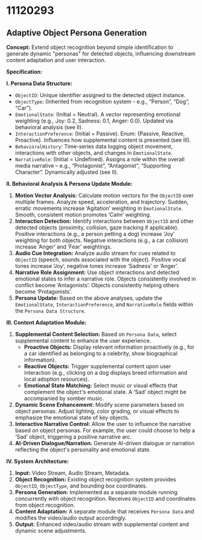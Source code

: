 # 11120293

## Adaptive Object Persona Generation

**Concept:** Extend object recognition beyond simple identification to generate dynamic "personas" for detected objects, influencing downstream content adaptation and user interaction.

**Specification:**

**I. Persona Data Structure:**

*   `ObjectID`: Unique identifier assigned to the detected object instance.
*   `ObjectType`: (Inherited from recognition system - e.g., “Person”, “Dog”, “Car”).
*   `EmotionalState`: (Initial = Neutral).  A vector representing emotional weighting (e.g., Joy: 0.2, Sadness: 0.1, Anger: 0.0). Updated via behavioral analysis (see II).
*   `InteractionPreference`: (Initial = Passive). Enum: {Passive, Reactive, Proactive}. Influences how supplemental content is presented (see III).
*   `BehavioralHistory`:  Time-series data logging object movement, interactions with other objects, and changes in `EmotionalState`.
*   `NarrativeRole`: (Initial = Undefined). Assigns a role within the overall media narrative – e.g., “Protagonist”, “Antagonist”, “Supporting Character”.  Dynamically adjusted (see II).

**II. Behavioral Analysis & Persona Update Module:**

1.  **Motion Vector Analysis:** Calculate motion vectors for the `ObjectID` over multiple frames. Analyze speed, acceleration, and trajectory. Sudden, erratic movements increase ‘Agitation’ weighting in `EmotionalState`. Smooth, consistent motion promotes ‘Calm’ weighting.
2.  **Interaction Detection:** Identify interactions between `ObjectID` and other detected objects (proximity, collision, gaze tracking if applicable). Positive interactions (e.g., a person petting a dog) increase ‘Joy’ weighting for both objects. Negative interactions (e.g., a car collision) increase ‘Anger’ and ‘Fear’ weightings.
3.  **Audio Cue Integration:** Analyze audio stream for cues related to `ObjectID` (speech, sounds associated with the object).  Positive vocal tones increase ‘Joy’, negative tones increase ‘Sadness’ or ‘Anger’.
4.  **Narrative Role Assignment:**  Use object interactions and detected emotional states to infer a narrative role.  Objects consistently involved in conflict become ‘Antagonists’. Objects consistently helping others become ‘Protagonists’.
5.  **Persona Update:** Based on the above analyses, update the `EmotionalState`, `InteractionPreference`, and `NarrativeRole` fields within the `Persona Data Structure`.

**III. Content Adaptation Module:**

1.  **Supplemental Content Selection:** Based on `Persona Data`, select supplemental content to enhance the user experience.
    *   **Proactive Objects:** Display relevant information proactively (e.g., for a car identified as belonging to a celebrity, show biographical information).
    *   **Reactive Objects:** Trigger supplemental content upon user interaction (e.g., clicking on a dog displays breed information and local adoption resources).
    *   **Emotional State Matching:** Select music or visual effects that complement the object's emotional state. A ‘Sad’ object might be accompanied by somber music.
2.  **Dynamic Scene Enhancement:** Modify scene parameters based on object personas. Adjust lighting, color grading, or visual effects to emphasize the emotional state of key objects.
3.  **Interactive Narrative Control:**  Allow the user to influence the narrative based on object personas.  For example, the user could choose to help a ‘Sad’ object, triggering a positive narrative arc.
4.  **AI-Driven Dialogue/Narration:** Generate AI-driven dialogue or narration reflecting the object's personality and emotional state.

**IV. System Architecture:**

1.  **Input:** Video Stream, Audio Stream, Metadata.
2.  **Object Recognition:** Existing object recognition system provides `ObjectID`, `ObjectType`, and bounding box coordinates.
3.  **Persona Generation:** Implemented as a separate module running concurrently with object recognition. Receives `ObjectID` and coordinates from object recognition.
4.  **Content Adaptation:**  A separate module that receives `Persona Data` and modifies the video/audio output accordingly.
5.  **Output:** Enhanced video/audio stream with supplemental content and dynamic scene adjustments.
